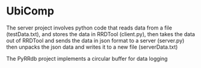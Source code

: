 UbiComp
=======
The server project involves python code that 
reads data from a file (testData.txt), 
and stores the data in RRDTool (client.py), 
then takes the data out of RRDTool and sends the data  in json format to a server (server.py) 
then unpacks the json data and 
writes it to a new file (serverData.txt) 

The PyRRdb project implements a circular buffer for data logging 